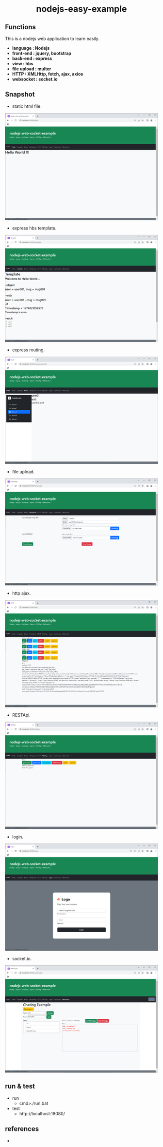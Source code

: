 <H1 align="center">nodejs-easy-example</H1>

## Functions

This is a nodejs web application to learn easily.

- **language : Nodejs**
- **front-end : jquery, bootstrap**
- **back-end : express**
- **view : hbs**
- **file upload : multer**
- **HTTP : XMLHttp, fetch, ajax, axios**
- **websocket : socket.io**

## Snapshot

- static html file.

<img src="/images/001.png"/>

- express hbs template.

<img src="/images/002.png"/>

- express routing.

<img src="/images/003.png"/>

- file upload.

<img src="/images/004.png"/>

- http ajax.

<img src="/images/005.png"/>

- RESTApi.

<img src="/images/006.png"/>

- login.

<img src="/images/007.png"/>

- socket.io.

<img src="/images/008.png"/>

## run & test

- run    
    - cmd>./run.bat
- test
    - http://localhost:18080/

## references

  - 